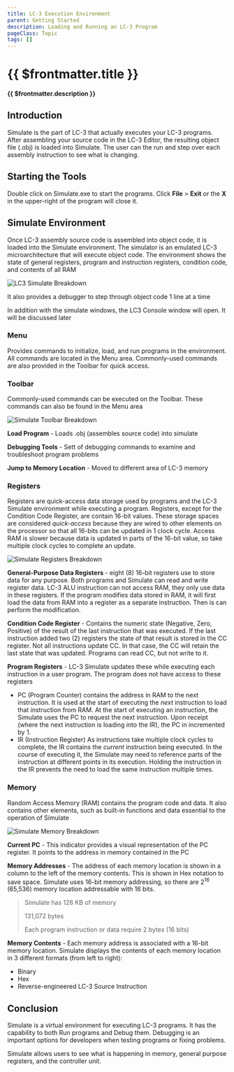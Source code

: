 ```yaml
---
title: LC-3 Execution Environment
parent: Getting Started
description: Loading and Running an LC-3 Program
pageClass: Topic
tags: []
---
```


# {{ $frontmatter.title }}
**{{ $frontmatter.description }}**

<KeyConcepts :ConceptArray= "[
  {
  Concept:'LC-3 Virtual Machine',
  Details:'The Simulate tool is a virtual hardware and architecture environment that allows students to peer into the hardware and low-level software to watch what is changing'
},
{
  Concept:'Simulate is a Debugging Environment',
  Details:'With the debugging tools, a student can execute single instructions, pausing between each to see what has changed in memory, IO devices, and in the registers. This set of tools is invaluable for both understanding the environment and finding bugs'
}]" />

## Introduction

Simulate is the part of LC-3 that actually executes your LC-3 programs. After assembling your source code in the LC-3 Editor, the resulting object file (.obj) is loaded into Simulate. The user can the run and step over each assembly instruction to see what is changing.

## Starting the Tools
Double click on Simulate.exe to start the programs.
Click **File** > **Exit** or the **X** in the upper-right of the program will close it.

## Simulate Environment
Once LC-3 assembly source code is assembled into object code, it is loaded into the Simulate environment. The simulator is an emulated LC-3 microarchitecture that will execute object code. The environment shows the state of general registers, program and instruction registers, condition code, and contents of all RAM

![LC3 Simulate Breakdown](/images/AssemblyProgramming/GettingStarted/Simulate_Breakdown.jpg)

It also provides a debugger to step through object code 1 line at a time

In addition with the simulate windows, the LC3 Console window will open. It will be discussed later

### Menu

Provides commands to initialize, load, and run programs in the environment. All commands are located in the Menu area. Commonly-used commands are also provided in the Toolbar for quick access.

### Toolbar

Commonly-used commands can be executed on the Toolbar. These commands can also be found in the Menu area

![Simulate Toolbar Breakdown](/images/AssemblyProgramming/GettingStarted/Simulate_Toolbar_Breakdown.png)

**Load Program** - Loads .obj (assembles source code) into simulate

**Debugging Tools** - Sett of debugging commands to examine and troubleshoot program problems

**Jump to Memory Location** - Moved to different area of LC-3 memory

### Registers

Registers are quick-access data storage used by programs and the LC-3 Simulate environment while executing a program. Registers, except for the Condition Code Register, are contain 16-bit values. These storage spaces are considered *quick-access* because they are wired to other elements on the processor so that all 16-bits can be updated in 1 clock cycle. Access RAM is slower because data is updated in parts of the 16-bit value, so take multiple clock cycles to complete an update.

![Simulate Registers Breakdown](/images/AssemblyProgramming/GettingStarted/Simulate_Registers_Breakdown.png)

**General-Purpose Data Registers** - eight (8) 16-bit registers use to store data for any purpose. Both programs and Simulate can read and write register data. LC-3 ALU instruction can not access RAM, they only use data in these registers. If the program modifies data stored in RAM, it will first load the data from RAM into a register as a separate instruction. Then is can perform the modification.

**Condition Code Register** - Contains the numeric state (Negative, Zero, Positive) of the result of the last instruction that was executed. If the last instruction added two (2) registers the state of that result is stored in the CC register. Not all instructions update CC. In that case, the CC will retain the last state that was updated. Programs can read CC, but not write to it.

**Program Registers** - LC-3 Simulate updates these while executing each instruction in a user program. The program does not have access to these registers
- PC (Program Counter) contains the address in RAM to the next instruction. It is used at the start of executing the *next* instruction to load that instruction from RAM. At the start of executing an instruction, the Simulate uses the PC to request the next instruction. Upon receipt (where the next instruction is loading into the IR), the PC in incremented by 1.
- IR (Instruction Register) As instructions take multiple clock cycles to complete, the IR contains the *current* instruction being executed. In the course of executing it, the Simulate may need to reference parts of the instruction at different points in its execution. Holding the instruction in the IR prevents the need to load the same instruction multiple times.

### Memory

Random Access Memory (RAM) contains the program code and data. It also contains other elements, such as built-in functions and data essential to the operation of Simulate

![Simulate Memory Breakdown](/images/AssemblyProgramming/GettingStarted/Simulate_Memory_Breakdown.png)

**Current PC** - This indicator provides a visual representation of the PC register. It points to the address in memory contained in the PC

**Memory Addresses** - The address of each memory location is shown in a column to the left of the memory contents. This is shown in Hex notation to save space. Simulate uses 16-bit memory addressing, so there are 2<sup>16</sup> (65,536) memory location addressable with 16 bits.

> Simulate has 128 KB of memory
>
> 131,072 bytes
>
> Each program instruction or data require 2 bytes (16 bits)

**Memory Contents** - Each memory address is associated with a 16-bit memory location. Simulate displays the contents of each memory location in 3 different formats (from left to right):
- Binary
- Hex
- Reverse-engineered LC-3 Source Instruction

## Conclusion

Simulate is a virtual environment for executing LC-3 programs. It has the capability to both Run programs and Debug them. Debugging is an important options for developers when testing programs or fixing problems.

Simulate allows users to see what is happening in memory, general purpose registers, and the controller unit.
